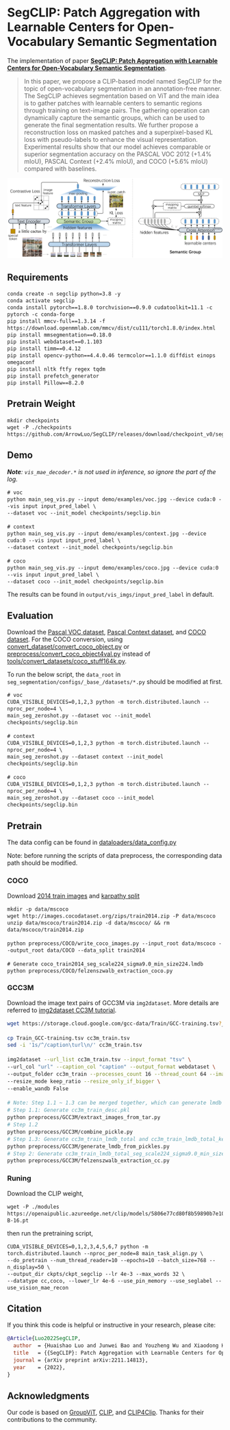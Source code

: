 # SegCLIP: Patch Aggregation with Learnable Centers for Open-Vocabulary Semantic Segmentation

The implementation of paper [**SegCLIP: Patch Aggregation with Learnable Centers for Open-Vocabulary Semantic Segmentation**](https://arxiv.org/abs/2211.14813). 

> In this paper, we propose a CLIP-based model named SegCLIP for the topic of open-vocabulary segmentation in an annotation-free manner. The SegCLIP achieves segmentation based on ViT and the main idea is to gather patches with learnable centers to semantic regions through training on text-image pairs. The gathering operation can dynamically capture the semantic groups, which can be used to generate the final segmentation results. We further propose a reconstruction loss on masked patches and a superpixel-based KL loss with pseudo-labels to enhance the visual representation. Experimental results show that our model achieves comparable or superior segmentation accuracy on the PASCAL VOC 2012 (+1.4\% mIoU), PASCAL Context (+2.4\% mIoU), and COCO (+5.6\% mIoU) compared with baselines.

![SegCLIP](assets/SegCLIP.png)

## Requirements
```shell
conda create -n segclip python=3.8 -y
conda activate segclip
conda install pytorch==1.8.0 torchvision==0.9.0 cudatoolkit=11.1 -c pytorch -c conda-forge
pip install mmcv-full==1.3.14 -f https://download.openmmlab.com/mmcv/dist/cu111/torch1.8.0/index.html
pip install mmsegmentation==0.18.0
pip install webdataset==0.1.103
pip install timm==0.4.12
pip install opencv-python==4.4.0.46 termcolor==1.1.0 diffdist einops omegaconf
pip install nltk ftfy regex tqdm
pip install prefetch_generator
pip install Pillow==8.2.0
```

## Pretrain Weight
```shell
mkdir checkpoints
wget -P ./checkpoints https://github.com/ArrowLuo/SegCLIP/releases/download/checkpoint_v0/segclip.bin
```

## Demo
_**Note**: `vis_mae_decoder.*` is not used in inference, so ignore the part of the log._ 

```shell
# voc
python main_seg_vis.py --input demo/examples/voc.jpg --device cuda:0 --vis input input_pred_label \
--dataset voc --init_model checkpoints/segclip.bin

# context
python main_seg_vis.py --input demo/examples/context.jpg --device cuda:0 --vis input input_pred_label \
--dataset context --init_model checkpoints/segclip.bin

# coco
python main_seg_vis.py --input demo/examples/coco.jpg --device cuda:0 --vis input input_pred_label \
--dataset coco --init_model checkpoints/segclip.bin
```
The results can be found in `output/vis_imgs/input_pred_label` in default.

## Evaluation

Download the [Pascal VOC dataset](https://github.com/open-mmlab/mmsegmentation/blob/master/docs/en/dataset_prepare.md#pascal-voc), [Pascal Context dataset](https://github.com/open-mmlab/mmsegmentation/blob/master/docs/en/dataset_prepare.md#pascal-context), and [COCO dataset](https://github.com/open-mmlab/mmsegmentation/blob/master/docs/en/dataset_prepare.md#coco-stuff-164k). For the COCO conversion, using [convert_dataset/convert_coco_object.py](https://github.com/NVlabs/GroupViT/blob/main/convert_dataset/convert_coco_object.py) or [preprocess/convert_coco_object4val.py](preprocess/COCO/convert_coco_object4val.py) instead of [tools/convert_datasets/coco_stuff164k.py](https://github.com/open-mmlab/mmsegmentation/blob/master/tools/convert_datasets/coco_stuff164k.py).

To run the below script, the `data_root` in `seg_segmentation/configs/_base_/datasets/*.py` should be modified at first.
```shell
# voc
CUDA_VISIBLE_DEVICES=0,1,2,3 python -m torch.distributed.launch --nproc_per_node=4 \
main_seg_zeroshot.py --dataset voc --init_model checkpoints/segclip.bin 

# context
CUDA_VISIBLE_DEVICES=0,1,2,3 python -m torch.distributed.launch --nproc_per_node=4 \
main_seg_zeroshot.py --dataset context --init_model checkpoints/segclip.bin 

# coco
CUDA_VISIBLE_DEVICES=0,1,2,3 python -m torch.distributed.launch --nproc_per_node=4 \
main_seg_zeroshot.py --dataset coco --init_model checkpoints/segclip.bin 
```

## Pretrain

The data config can be found in [dataloaders/data_config.py](./dataloaders/data_config.py)

Note: before running the scripts of data preprocess, the corresponding data path should be modified. 

### COCO
Download [2014 train images](http://images.cocodataset.org/zips/train2014.zip) and [karpathy split](https://cs.stanford.edu/people/karpathy/deepimagesent/caption_datasets.zip)

```commandline
mkdir -p data/mscoco
wget http://images.cocodataset.org/zips/train2014.zip -P data/mscoco
unzip data/mscoco/train2014.zip -d data/mscoco/ && rm data/mscoco/train2014.zip

python preprocess/COCO/write_coco_images.py --input_root data/mscoco --output_root data/COCO --data_split train2014

# Generate coco_train2014_seg_scale224_sigma9.0_min_size224.lmdb
python preprocess/COCO/felzenszwalb_extraction_coco.py
```

### GCC3M
Download the image text pairs of GCC3M via `img2dataset`. More details are referred to [img2dataset CC3M tutorial](https://github.com/rom1504/img2dataset/blob/main/dataset_examples/cc3m.md).
```bash
wget https://storage.cloud.google.com/gcc-data/Train/GCC-training.tsv?_ga=2.191230122.-1896153081.1529438250

cp Train_GCC-training.tsv cc3m_train.tsv
sed -i '1s/^/caption\turl\n/' cc3m_train.tsv

img2dataset --url_list cc3m_train.tsv --input_format "tsv" \
--url_col "url" --caption_col "caption" --output_format webdataset \
--output_folder cc3m_train --processes_count 16 --thread_count 64 --image_size 224 \
--resize_mode keep_ratio --resize_only_if_bigger \
--enable_wandb False

# Note: Step 1.1 ~ 1.3 can be merged together, which can generate lmdb directly along with extracting images from tar files without generating the middle pickles.
# Step 1.1: Generate cc3m_train_desc.pkl
python preprocess/GCC3M/extraxt_images_from_tar.py
# Step 1.2
python preprocess/GCC3M/combine_pickle.py
# Step 1.3: Generate cc3m_train_lmdb_total and cc3m_train_lmdb_total_keys.pkl
python preprocess/GCC3M/generate_lmdb_from_pickles.py
# Step 2: Generate cc3m_train_lmdb_total_seg_scale224_sigma9.0_min_size224.lmdb
python preprocess/GCC3M/felzenszwalb_extraction_cc.py
```

### Runing
Download the CLIP weight,
```shell
wget -P ./modules https://openaipublic.azureedge.net/clip/models/5806e77cd80f8b59890b7e101eabd078d9fb84e6937f9e85e4ecb61988df416f/ViT-B-16.pt
```

then run the pretraining script,
```shell
CUDA_VISIBLE_DEVICES=0,1,2,3,4,5,6,7 python -m torch.distributed.launch --nproc_per_node=8 main_task_align.py \
--do_pretrain --num_thread_reader=10 --epochs=10 --batch_size=768 --n_display=50 \
--output_dir ckpts/ckpt_segclip --lr 4e-3 --max_words 32 \
--datatype cc,coco, --lower_lr 4e-6 --use_pin_memory --use_seglabel --use_vision_mae_recon
```


## Citation
If you think this code is helpful or instructive in your research, please cite:
```bibtex
@Article{Luo2022SegCLIP,
  author  = {Huaishao Luo and Junwei Bao and Youzheng Wu and Xiaodong He and Tianrui Li},
  title   = {{SegCLIP}: Patch Aggregation with Learnable Centers for Open-Vocabulary Semantic Segmentation},
  journal = {arXiv preprint arXiv:2211.14813},
  year    = {2022},
}
```

## Acknowledgments
Our code is based on [GroupViT](https://github.com/NVlabs/GroupViT), [CLIP](https://github.com/openai/CLIP), 
and [CLIP4Clip](https://github.com/ArrowLuo/CLIP4Clip). Thanks for their contributions to the community.
